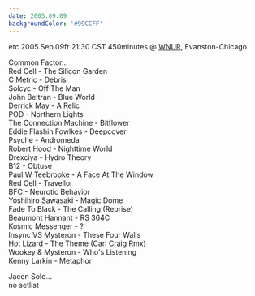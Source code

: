 ```yaml
---
date: 2005.09.09
backgroundColor: '#99CCFF'
---
```


etc 2005.Sep.09fr 21:30 CST 450minutes @ [WNUR](http://www.wnur.org/), Evanston-Chicago  

Common Factor...  
Red Cell - The Silicon Garden  
C Metric - Debris  
Solcyc - Off The Man  
John Beltran - Blue World  
Derrick May - A Relic  
POD - Northern Lights  
The Connection Machine - Bitflower  
Eddie Flashin Fowlkes - Deepcover  
Psyche - Andromeda  
Robert Hood - Nighttime World  
Drexciya - Hydro Theory  
B12 - Obtuse  
Paul W Teebrooke - A Face At The Window  
Red Cell - Travellor  
BFC - Neurotic Behavior  
Yoshihiro Sawasaki - Magic Dome  
Fade To Black - The Calling (Reprise)  
Beaumont Hannant - RS 364C  
Kosmic Messenger - ?  
Insync VS Mysteron - These Four Walls  
Hot Lizard - The Theme (Carl Craig Rmx)  
Wookey & Mysteron - Who's Listening  
Kenny Larkin - Metaphor  

Jacen Solo...  
no setlist